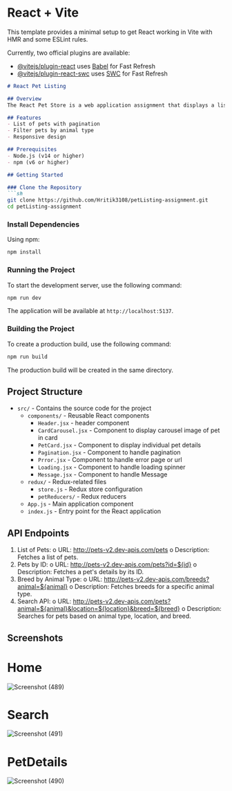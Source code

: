 # React + Vite

This template provides a minimal setup to get React working in Vite with HMR and some ESLint rules.

Currently, two official plugins are available:

- [@vitejs/plugin-react](https://github.com/vitejs/vite-plugin-react/blob/main/packages/plugin-react/README.md) uses [Babel](https://babeljs.io/) for Fast Refresh
- [@vitejs/plugin-react-swc](https://github.com/vitejs/vite-plugin-react-swc) uses [SWC](https://swc.rs/) for Fast Refresh

```markdown
# React Pet Listing

## Overview
The React Pet Store is a web application assignment that displays a list of pets with pagination. Users can filter pets based on animal type, location, breed. This project utilizes React, Redux, and Bootstrap5 for responsive design.

## Features
- List of pets with pagination
- Filter pets by animal type
- Responsive design

## Prerequisites
- Node.js (v14 or higher)
- npm (v6 or higher)

## Getting Started

### Clone the Repository
```sh
git clone https://github.com/Hritik3108/petListing-assignment.git
cd petListing-assignment
```

### Install Dependencies
Using npm:
```sh
npm install
```

### Running the Project
To start the development server, use the following command:
```sh
npm run dev
```

The application will be available at `http://localhost:5137`.

### Building the Project
To create a production build, use the following command:
```sh
npm run build
```

The production build will be created in the same directory.

## Project Structure
- `src/` - Contains the source code for the project
  - `components/` - Reusable React components
    - `Header.jsx` - header component
    - `CardCarousel.jsx` - Component to display carousel image of pet in card
    - `PetCard.jsx` - Component to display individual pet details
    - `Pagination.jsx` - Component to handle pagination
    - `Prror.jsx` - Component to handle error page or url
    - `Loading.jsx` - Component to handle loading spinner
    - `Message.jsx` - Component to handle Message
  - `redux/` - Redux-related files
    - `store.js` - Redux store configuration
    - `petReducers/` - Redux reducers
  - `App.js` - Main application component
  - `index.js` - Entry point for the React application

## API Endpoints
1.	List of Pets:
o	URL: http://pets-v2.dev-apis.com/pets
o	Description: Fetches a list of pets.
2.	Pets by ID:
o	URL: http://pets-v2.dev-apis.com/pets?id=${id}
o	Description: Fetches a pet's details by its ID.
3.	Breed by Animal Type:
o	URL: http://pets-v2.dev-apis.com/breeds?animal=${animal}
o	Description: Fetches breeds for a specific animal type.
4.	Search API:
o	URL: http://pets-v2.dev-apis.com/pets?animal=${animal}&location=${location}&breed=${breed}
o	Description: Searches for pets based on animal type, location, and breed.

## Screenshots
# Home
![Screenshot (489)](https://github.com/user-attachments/assets/299920dc-8f5d-4667-a2fb-ce4f611586fd)

# Search
![Screenshot (491)](https://github.com/user-attachments/assets/b346dce4-d939-4a08-96e2-cbd6b1de1018)

# PetDetails
![Screenshot (490)](https://github.com/user-attachments/assets/4e05716c-7f62-4427-a66d-c907dce6a108)
